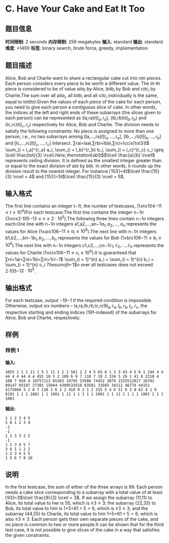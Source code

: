 # C. Have Your Cake and Eat It Too

## 题目信息

**时间限制**: 2 seconds
**内存限制**: 256 megabytes
**输入**: standard
**输出**: standard
**难度**: *1400
**标签**: binary search, brute force, greedy, implementation

## 题目描述

Alice, Bob and Charlie want to share a rectangular cake cut into n$t$$n$ pieces. Each person considers every piece to be worth a different value. The i$t$$i$-th piece is considered to be of value ai$t$$a_i$ by Alice, bi$t$$b_i$ by Bob and ci$t$$c_i$ by Charlie.The sum over all ai$t$$a_i$, all bi$t$$b_i$ and all ci$t$$c_i$ individually is the same, equal to tot$t$$tot$.Given the values of each piece of the cake for each person, you need to give each person a contiguous slice of cake. In other words, the indices at the left and right ends of these subarrays (the slices given to each person) can be represented as (la,ra)$t$$(l_a, r_a)$, (lb,rb)$t$$(l_b, r_b)$ and (lc,rc)$t$$(l_c, r_c)$ respectively for Alice, Bob and Charlie. The division needs to satisfy the following constraints: No piece is assigned to more than one person, i.e., no two subarrays among [la,…,ra]$t$$[l_a,\ldots,r_a]$, [lb,…,rb]$t$$[l_b, \ldots, r_b]$ and [lc,…,rc]$t$$[l_c, \ldots, r_c]$ intersect. ∑rai=laai,∑rbi=lbbi,∑rci=lcci≥⌈tot3⌉$t$$ \sum_{i = l_a}^{r_a} a_i, \sum_{i = l_b}^{r_b} b_i, \sum_{i = l_c}^{r_c} c_i \geq \lceil \frac{tot}{3} \rceil$. Here, the notation ⌈ab⌉$t$$\lceil \frac{a}{b} \rceil$ represents ceiling division. It is defined as the smallest integer greater than or equal to the exact division of a$t$$a$ by b$t$$b$. In other words, it rounds up the division result to the nearest integer. For instance ⌈103⌉=4$t$$\lceil \frac{10}{3} \rceil = 4$ and ⌈153⌉=5$t$$\lceil \frac{15}{3} \rceil = 5$.

## 输入格式

The first line contains an integer t$-1$$t$, the number of testcases, (1≤t≤104$-1$$1 \le t \le 10^4$)For each testcase:The first line contains the integer n$-1$$n$ (3≤n≤2⋅105$-1$$3 \le n \le 2 \cdot 10^5$).The following three lines contain n$-1$$n$ integers each:One line with n$-1$$n$ integers a1,a2,…,an$-1$$a_1, a_2, \ldots, a_n$ represents the values for Alice (1≤ai≤106$-1$$1 \le a_i \le 10^6$).The next line with n$-1$$n$ integers b1,b2,…,bn$-1$$b_1, b_2, \ldots, b_n$ represents the values for Bob (1≤bi≤106$-1$$1 \le b_i \le 10^6$).The next line with n$-1$$n$ integers c1,c2,…,cn$-1$$c_1, c_2, \ldots, c_n$ represents the values for Charlie (1≤ci≤106$-1$$1 \le c_i \le 10^6$).It is guaranteed that ∑ni=1ai=∑ni=1bi=∑ni=1ci$-1$$ \sum_{i = 1}^{n} a_i = \sum_{i = 1}^{n} b_i = \sum_{i = 1}^{n} c_i$.The sum of n$-1$$n$ over all testcases does not exceed 2⋅105$-1$$2 \cdot 10^5$.

## 输出格式

For each testcase, output −1$9$$-1$ if the required condition is impossible. Otherwise, output six numbers – la,ra,lb,rb,lc,rc$9$$l_a, r_a, l_b, r_b, l_c, r_c$, the respective starting and ending indices (1$9$$1$-indexed) of the subarrays for Alice, Bob and Charlie, respectively.

## 样例

### 样例 1

**输入:**
```
1055 1 1 1 11 1 5 1 11 1 1 1 561 2 3 4 5 65 6 1 2 3 43 4 5 6 1 244 4 4 44 4 4 44 4 4 455 10 5 2 109 6 9 7 110 7 10 2 334 5 26 1 41 8 2310 4 108 7 910 4 10757113 65383 19795 53580 74452 3879 2325512917 16782 89147 93107 27365 15044 4309533518 63581 33565 34112 46774 44151 4175666 3 1 8 7 110 2 6 2 2 410 9 2 1 2 255 5 4 5 51 6 3 8 62 4 1 9 8101 1 1 1 1001 1 1 1001 1 11 1 1 1 1 1 2001 1 1 11 1 1 1 1 1001 1 1 1 1001
```

**输出:**
```
1 1 2 3 4 5 
5 6 1 2 3 4 
-1
-1
1 1 3 3 2 2 
-1
1 2 3 4 5 7 
3 6 1 1 2 2 
1 2 3 4 5 5 
1 5 6 7 8 10
```

## 说明

In the first testcase, the sum of either of the three arrays is 9$9$. Each person needs a cake slice corresponding to a subarray with a total value of at least ⌈93⌉=3$\lceil \frac{9}{3} \rceil = 3$. If we assign the subarray (1$1$,1$1$) to Alice, its total value to her is 5$5$, which is ≥3$\ge 3$; the subarray (2$2$,3$3$) to Bob, its total value to him is 1+5=6$1 + 5 = 6$, which is ≥3$\ge 3$; and the subarray (4$4$,5$5$) to Charlie, its total value to him 1+5=6$1 + 5 = 6$, which is also ≥3$\ge 3$. Each person gets their own separate pieces of the cake, and no piece is common to two or more people.It can be shown that for the third test case, it is not possible to give slices of the cake in a way that satisfies the given constraints.
